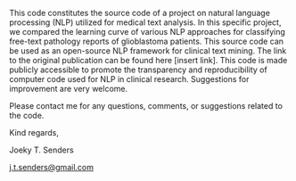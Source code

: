 This code constitutes the source code of a project on natural language processing (NLP) utilized for medical text analysis. In this specific project, we compared the learning curve of various NLP approaches for classifying free-text pathology reports of glioblastoma patients. This source code can be used as an open-source NLP framework for clinical text mining. The link to the original publication can be found here [insert link]. This code is made publicly accessible to promote the transparency and reproducibility of computer code used for NLP in clinical research. Suggestions for improvement are very welcome.

Please contact me for any questions, comments, or suggestions related to the code.

Kind regards,

Joeky T. Senders

j.t.senders@gmail.com
